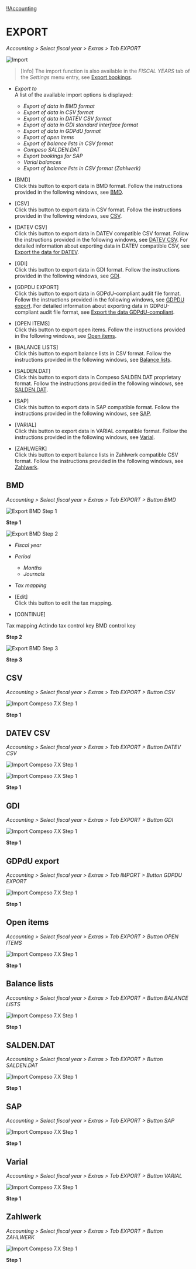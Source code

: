 [!!Accounting](RetailSuiteAccounting)

# EXPORT

*Accounting > Select fiscal year > Extras > Tab EXPORT*

![Import](/Assets/Screenshots/RetailSuiteAccounting/Extras/Export/Export.png "[Import]")

> [Info] The import function is also available in the *FISCAL YEARS* tab of the *Settings* menu entry, see [Export bookings](02d_Settings.md#export-bookings).


- *Export to*  
A list of the available import options is displayed:

  - *Export of data in BMD format*
  - *Export of data in CSV format*
  - *Export of data in DATEV CSV format*
  - *Export of data in GDI standard interface format*
  - *Export of data in GDPdU format*
  - *Export of open items*
  - *Export of balance lists in CSV format*
  - *Compeso SALDEN.DAT*
  - *Export bookings for SAP*
  - *Varial balances*
  - *Export of balance lists in CSV format (Zahlwerk)*


- [BMD]  
Click this button to export data in BMD format. Follow the instructions provided in the following windows, see [BMD](#bmd).

- [CSV]  
Click this button to export data in CSV format. Follow the instructions provided in the following windows, see [CSV](#csv).

- [DATEV CSV]  
Click this button to export data in DATEV compatible CSV format. Follow the instructions provided in the following windows, see [DATEV CSV](#datev-csv). For detailed information about exporting data in DATEV compatible CSV, see [Export the data for DATEV](/RetailSuiteAccounting/Operation/15_ProvideAccountingData.md#export-the-data-for-DATEV).

- [GDI]  
Click this button to export data in GDI format. Follow the instructions provided in the following windows, see [GDI](#gdi).

- [GDPDU EXPORT]  
Click this button to export data in GDPdU-compliant audit file format. Follow the instructions provided in the following windows, see [GDPDU export](#gdpdu-export). For detailed information about exporting data in GDPdU-compliant audit file format, see [Export the data GDPdU-compliant](/RetailSuiteAccounting/Operation/15_ProvideAccountingData.md#export-the-data-GDPdU-compliant).

- [OPEN ITEMS]  
Click this button to export open items. Follow the instructions provided in the following windows, see [Open items](#open-items).

- [BALANCE LISTS]  
Click this button to export balance lists in CSV format. Follow the instructions provided in the following windows, see [Balance lists](#balance-lists).

- [SALDEN.DAT]  
Click this button to export data in Compeso SALDEN.DAT proprietary format. Follow the instructions provided in the following windows, see [SALDEN.DAT](#salden-dat).

- [SAP]  
Click this button to export data in SAP compatible format. Follow the instructions provided in the following windows, see [SAP](#sap).

- [VARIAL]  
Click this button to export data in VARIAL compatible format. Follow the instructions provided in the following windows, see [Varial](#varial).

- [ZAHLWERK]  
Click this button to export balance lists in Zahlwerk compatible CSV format. Follow the instructions provided in the following windows, see [Zahlwerk](#zahlwerk).


## BMD

*Accounting > Select fiscal year > Extras > Tab EXPORT > Button BMD*

![Export BMD Step 1](/Assets/Screenshots/RetailSuiteAccounting/Extras/Export/ExportBMD01.png "[Export BMD Step 1]")

**Step 1**


![Export BMD Step 2](/Assets/Screenshots/RetailSuiteAccounting/Extras/Export/ExportBMD02.png "[Export BMD Step 2]")

- *Fiscal year*  
- *Period*  
  - *Months*  
  - *Journals*  
- *Tax mapping*  
- [Edit]  
Click this button to edit the tax mapping.

- [CONTINUE]  

Tax mapping
Actindo tax control key
BMD control key


**Step 2**


![Export BMD Step 3](/Assets/Screenshots/RetailSuiteAccounting/Extras/Export/ExportBMD03.png "[Export BMD Step 3]")

**Step 3**


[comment]: <> (WEITER/CONTINUE Button ausgegraut)



## CSV

*Accounting > Select fiscal year > Extras > Tab EXPORT > Button CSV*

![Import Compeso 7.X Step 1](/Assets/Screenshots/RetailSuiteAccounting/Extras/Import/Compeso01.png "[Import Compeso 7.X Step 1]")

**Step 1**


## DATEV CSV

*Accounting > Select fiscal year > Extras > Tab EXPORT > Button DATEV CSV*

![Import Compeso 7.X Step 1](/Assets/Screenshots/RetailSuiteAccounting/Extras/Import/ExportDatevCVS01.png "[Import Compeso 7.X Step 1]")

![Import Compeso 7.X Step 1](/Assets/Screenshots/RetailSuiteAccounting/Extras/Import/ExportDatevCVS01cust.png "[Import Compeso 7.X Step 1]")

**Step 1**






## GDI

*Accounting > Select fiscal year > Extras > Tab EXPORT > Button GDI*

![Import Compeso 7.X Step 1](/Assets/Screenshots/RetailSuiteAccounting/Extras/Import/Compeso01.png "[Import Compeso 7.X Step 1]")

**Step 1**


## GDPdU export

*Accounting > Select fiscal year > Extras > Tab IMPORT > Button GDPDU EXPORT*

![Import Compeso 7.X Step 1](/Assets/Screenshots/RetailSuiteAccounting/Extras/Import/Compeso01.png "[Import Compeso 7.X Step 1]")

**Step 1**


## Open items

*Accounting > Select fiscal year > Extras > Tab EXPORT > Button OPEN ITEMS*

![Import Compeso 7.X Step 1](/Assets/Screenshots/RetailSuiteAccounting/Extras/Import/Compeso01.png "[Import Compeso 7.X Step 1]")

**Step 1**


## Balance lists

*Accounting > Select fiscal year > Extras > Tab EXPORT > Button BALANCE LISTS*

![Import Compeso 7.X Step 1](/Assets/Screenshots/RetailSuiteAccounting/Extras/Import/Compeso01.png "[Import Compeso 7.X Step 1]")

**Step 1**


## SALDEN.DAT

*Accounting > Select fiscal year > Extras > Tab EXPORT > Button SALDEN.DAT*

![Import Compeso 7.X Step 1](/Assets/Screenshots/RetailSuiteAccounting/Extras/Import/Compeso01.png "[Import Compeso 7.X Step 1]")

**Step 1**



## SAP

*Accounting > Select fiscal year > Extras > Tab EXPORT > Button SAP*

![Import Compeso 7.X Step 1](/Assets/Screenshots/RetailSuiteAccounting/Extras/Import/Compeso01.png "[Import Compeso 7.X Step 1]")

**Step 1**



## Varial

*Accounting > Select fiscal year > Extras > Tab EXPORT > Button VARIAL*

![Import Compeso 7.X Step 1](/Assets/Screenshots/RetailSuiteAccounting/Extras/Import/Compeso01.png "[Import Compeso 7.X Step 1]")

**Step 1**



## Zahlwerk

*Accounting > Select fiscal year > Extras > Tab EXPORT > Button ZAHLWERK*

![Import Compeso 7.X Step 1](/Assets/Screenshots/RetailSuiteAccounting/Extras/Import/Compeso01.png "[Import Compeso 7.X Step 1]")

**Step 1**

